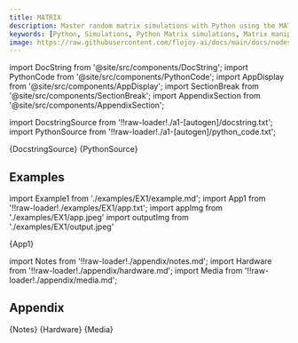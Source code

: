 ```yaml
---
title: MATRIX
description: Master random matrix simulations with Python using the MATIX generator node from Flojoy. The MATRIX node takes row and col arguments as input and generates a random matrix where the integers inside the matrix are between 0 and 19.
keywords: [Python, Simulations, Python Matrix simulations, Matrix manipulation techniques, Flojoy generator nodes, Dynamic matrix modeling, Matrix simulation examples, Python simulation tools, Matrix manipulation in Python, Matrix-based simulations, Dynamic system modeling, Python matrix generator, Random matrix generator]
image: https://raw.githubusercontent.com/flojoy-ai/docs/main/docs/nodes/GENERATORS/SIMULATIONS/MATRIX/examples/EX1/output.jpeg
---
```


[//]: # (Custom component imports)

import DocString from '@site/src/components/DocString';
import PythonCode from '@site/src/components/PythonCode';
import AppDisplay from '@site/src/components/AppDisplay';
import SectionBreak from '@site/src/components/SectionBreak';
import AppendixSection from '@site/src/components/AppendixSection';

[//]: # (Docstring)

import DocstringSource from '!!raw-loader!./a1-[autogen]/docstring.txt';
import PythonSource from '!!raw-loader!./a1-[autogen]/python_code.txt';

<DocString>{DocstringSource}</DocString>
<PythonCode GLink='GENERATORS/SIMULATIONS/MATRIX/MATRIX.py'>{PythonSource}</PythonCode>

<SectionBreak />

    

[//]: # (Examples)

## Examples

import Example1 from './examples/EX1/example.md';
import App1 from '!!raw-loader!./examples/EX1/app.txt';
import appImg from './examples/EX1/app.jpeg'
import outputImg from './examples/EX1/output.jpeg'



<AppDisplay 
    nodeLabel='MATRIX'
    appImg={appImg}
    outputImg={outputImg}
    >
    {App1}
</AppDisplay>

<Example1 />

<SectionBreak />
  
    

[//]: # (Appendix)

import Notes from '!!raw-loader!./appendix/notes.md';
import Hardware from '!!raw-loader!./appendix/hardware.md';
import Media from '!!raw-loader!./appendix/media.md';

## Appendix

<AppendixSection index={0} folderPath='nodes/GENERATORS/SIMULATIONS/MATRIX/appendix/'>{Notes}</AppendixSection>
<AppendixSection index={1} folderPath='nodes/GENERATORS/SIMULATIONS/MATRIX/appendix/'>{Hardware}</AppendixSection>
<AppendixSection index={2} folderPath='nodes/GENERATORS/SIMULATIONS/MATRIX/appendix/'>{Media}</AppendixSection>


